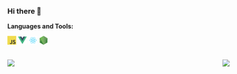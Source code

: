 ### Hi there 👋
**Languages and Tools:**  

<code><img height="20" src="https://github.com/dice246/dice246/blob/master/images/javascript.png"></code>
<code><img height="20" src="https://github.com/dice246/dice246/blob/master/images/logo.png"></code>
<code><img height="20" src="https://github.com/dice246/dice246/blob/master/images/react.png"></code>
<code><img height="20" src="https://github.com/dice246/dice246/blob/master/images/nodejs.png"></code>   
<br/>

<img align="left" src="https://github-readme-stats.vercel.app/api/top-langs/?username=dice246" />

<img align="right" src="https://github-readme-stats.vercel.app/api?username=dice246&show_icons=true&icon_color=0366d6&text_color=24292e&bg_color=ffffff" />

